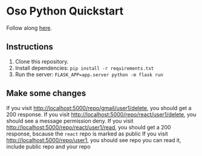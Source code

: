 # Oso Python Quickstart

Follow along [here](https://docs.osohq.com/getting-started/quickstart.html).

## Instructions

1. Clone this repository.
2. Install dependencies: `pip install -r requirements.txt`
3. Run the server: `FLASK_APP=app.server python -m flask run`

## Make some changes

If you visit
[http://localhost:5000/repo/gmail/user1/delete](http://localhost:5000/repo/gmail/user1/delete), you
should get a 200 response.
If you visit
[http://localhost:5000/repo/react/user1/delete](http://localhost:5000/repo/react/user1/delete), you
should see a message permission deny.
If you visit
[http://localhost:5000/repo/react/user1/read](http://localhost:5000/repo/react/user1/read), you
should get a 200 response, bscause the `react` repo is marked as public
If you visit
[http://localhost:5000/repo/user1](http://localhost:5000/repo/user1), you should see repo you
can read it, include public repo and your repo
